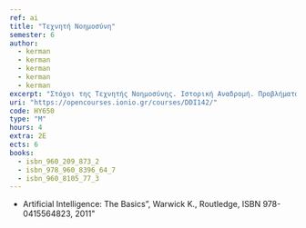 ```yaml
---
ref: ai
title: "Τεχνητή Νοημοσύνη"
semester: 6
author:
  - kerman
  - kerman
  - kerman
  - kerman
  - kerman
excerpt: "Στόχοι της Τεχνητής Νοημοσύνης. Ιστορική Αναδρομή. Προβλήματα και επίλυση. Τεχνικές Αναζήτησης. Τυφλή και πληροφορημένη αναζήτηση. Αναζήτηση λύσης σε παιχνίδια δύο αντιπάλων. Προτασιακή Λογική. Κατηγορηματική Λογική. Κανόνες Συμπερασμού. Συλλογιστική. Αναπαράσταση Γνώσης. Σημασιολογικά Δίκτυα. Εννοιολογικοί Γράφοι. Μηχανική Μάθηση. Μάθηση με βάση τα παραδείγματα. Οι αλγόριθμοι του πλησιέστερου γείτονα. Δέντρα Αποφάσεων. Στοχαστική Μάθηση. Η πλατφόρμα μηχανικής μάθησης Weka. Έμπειρα Συστήματα. Η Γλώσσα παραγωγής CLIPS. Εφαρμογές Τεχνητής Νοημοσύνης."
uri: "https://opencourses.ionio.gr/courses/DDI142/"
code: ΗΥ650
type: "M"
hours: 4
extra: 2Ε
ects: 6
books:
  - isbn_960_209_873_2
  - isbn_978_960_8396_64_7
  - isbn_960_8105_77_3
---
```


- Artificial Intelligence: The Basics”, Warwick K., Routledge, ISBN 978-0415564823, 2011"
